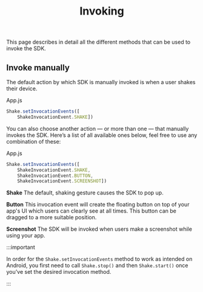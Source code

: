 ﻿---
id: react-native-invoking
title: Invoking
---
This page describes in detail all the different methods that can be used to invoke the SDK.

## Invoke manually
The default action by which SDK is manually invoked is when a user shakes their device.

App.js
```javascript
Shake.setInvocationEvents([
    ShakeInvocationEvent.SHAKE])
```

You can also choose another action — or more than one — that manually invokes the SDK. Here’s a list of all available ones below, feel free to use any combination of these:

App.js
```javascript
Shake.setInvocationEvents([
    ShakeInvocationEvent.SHAKE,
    ShakeInvocationEvent.BUTTON,
    ShakeInvocationEvent.SCREENSHOT])
```

**Shake**
The default, shaking gesture causes the SDK to pop up.

**Button**
This invocation event will create the floating button on top of your app's UI which users can clearly see at all times. This button can be dragged to a more suitable position.

**Screenshot**
The SDK will be invoked when users make a screenshot while using your app.

:::important

In order for the `Shake.setInvocationEvents` method to work as intended on Android, you first need to call `Shake.stop()` and then `Shake.start()` once you’ve set the desired invocation method.

:::

